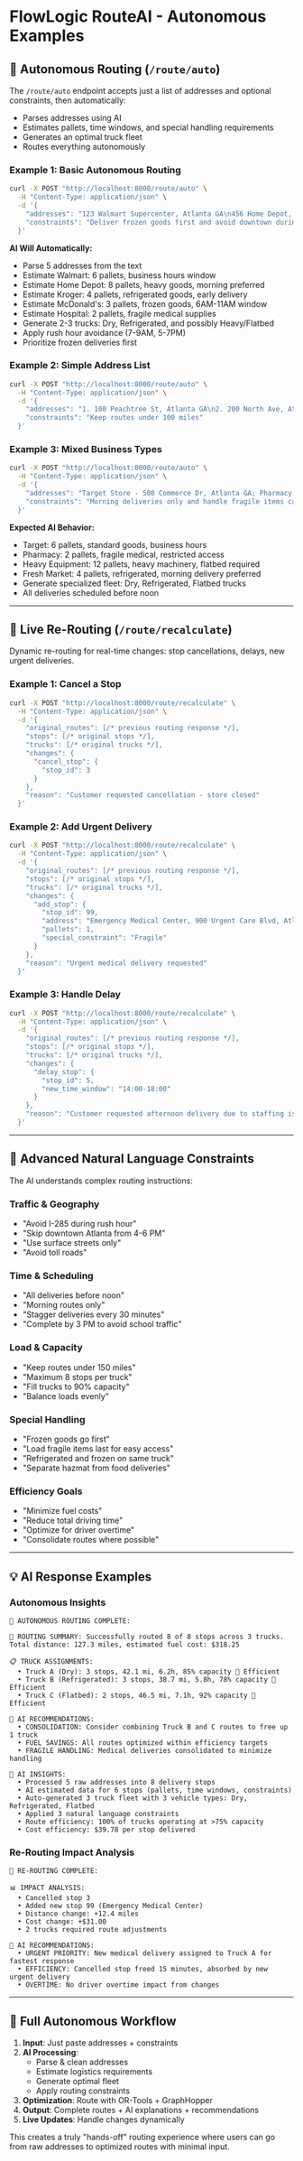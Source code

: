 # FlowLogic RouteAI - Autonomous Examples

## 🤖 Autonomous Routing (`/route/auto`)

The `/route/auto` endpoint accepts just a list of addresses and optional constraints, then automatically:
- Parses addresses using AI
- Estimates pallets, time windows, and special handling requirements
- Generates an optimal truck fleet
- Routes everything autonomously

### Example 1: Basic Autonomous Routing

```bash
curl -X POST "http://localhost:8000/route/auto" \
  -H "Content-Type: application/json" \
  -d '{
    "addresses": "123 Walmart Supercenter, Atlanta GA\n456 Home Depot, Marietta GA\n789 Kroger Store, Decatur GA\n321 McDonald'\''s Restaurant, Buckhead GA\n654 Children'\''s Hospital, Atlanta GA",
    "constraints": "Deliver frozen goods first and avoid downtown during rush hour"
  }'
```

**AI Will Automatically:**
- Parse 5 addresses from the text
- Estimate Walmart: 6 pallets, business hours window
- Estimate Home Depot: 8 pallets, heavy goods, morning preferred  
- Estimate Kroger: 4 pallets, refrigerated goods, early delivery
- Estimate McDonald's: 3 pallets, frozen goods, 6AM-11AM window
- Estimate Hospital: 2 pallets, fragile medical supplies
- Generate 2-3 trucks: Dry, Refrigerated, and possibly Heavy/Flatbed
- Apply rush hour avoidance (7-9AM, 5-7PM)
- Prioritize frozen deliveries first

### Example 2: Simple Address List

```bash
curl -X POST "http://localhost:8000/route/auto" \
  -H "Content-Type: application/json" \
  -d '{
    "addresses": "1. 100 Peachtree St, Atlanta GA\n2. 200 North Ave, Atlanta GA\n3. 300 Spring St, Atlanta GA\n4. 400 Marietta St, Atlanta GA",
    "constraints": "Keep routes under 100 miles"
  }'
```

### Example 3: Mixed Business Types

```bash
curl -X POST "http://localhost:8000/route/auto" \
  -H "Content-Type: application/json" \
  -d '{
    "addresses": "Target Store - 500 Commerce Dr, Atlanta GA; Pharmacy Plus - 600 Medical Blvd, Roswell GA; Heavy Equipment Co - 700 Industrial Way, Marietta GA; Fresh Market - 800 Organic Ave, Decatur GA",
    "constraints": "Morning deliveries only and handle fragile items carefully"
  }'
```

**Expected AI Behavior:**
- Target: 6 pallets, standard goods, business hours
- Pharmacy: 2 pallets, fragile medical, restricted access
- Heavy Equipment: 12 pallets, heavy machinery, flatbed required
- Fresh Market: 4 pallets, refrigerated, morning delivery preferred
- Generate specialized fleet: Dry, Refrigerated, Flatbed trucks
- All deliveries scheduled before noon

---

## 🔄 Live Re-Routing (`/route/recalculate`)

Dynamic re-routing for real-time changes: stop cancellations, delays, new urgent deliveries.

### Example 1: Cancel a Stop

```bash
curl -X POST "http://localhost:8000/route/recalculate" \
  -H "Content-Type: application/json" \
  -d '{
    "original_routes": [/* previous routing response */],
    "stops": [/* original stops */],
    "trucks": [/* original trucks */],
    "changes": {
      "cancel_stop": {
        "stop_id": 3
      }
    },
    "reason": "Customer requested cancellation - store closed"
  }'
```

### Example 2: Add Urgent Delivery

```bash
curl -X POST "http://localhost:8000/route/recalculate" \
  -H "Content-Type: application/json" \
  -d '{
    "original_routes": [/* previous routing response */],
    "stops": [/* original stops */],
    "trucks": [/* original trucks */],
    "changes": {
      "add_stop": {
        "stop_id": 99,
        "address": "Emergency Medical Center, 900 Urgent Care Blvd, Atlanta GA",
        "pallets": 1,
        "special_constraint": "Fragile"
      }
    },
    "reason": "Urgent medical delivery requested"
  }'
```

### Example 3: Handle Delay

```bash
curl -X POST "http://localhost:8000/route/recalculate" \
  -H "Content-Type: application/json" \
  -d '{
    "original_routes": [/* previous routing response */],
    "stops": [/* original stops */],
    "trucks": [/* original trucks */],
    "changes": {
      "delay_stop": {
        "stop_id": 5,
        "new_time_window": "14:00-18:00"
      }
    },
    "reason": "Customer requested afternoon delivery due to staffing issues"
  }'
```

---

## 🧠 Advanced Natural Language Constraints

The AI understands complex routing instructions:

### Traffic & Geography
- "Avoid I-285 during rush hour"
- "Skip downtown Atlanta from 4-6 PM"
- "Use surface streets only"
- "Avoid toll roads"

### Time & Scheduling  
- "All deliveries before noon"
- "Morning routes only"
- "Stagger deliveries every 30 minutes"
- "Complete by 3 PM to avoid school traffic"

### Load & Capacity
- "Keep routes under 150 miles"
- "Maximum 8 stops per truck"
- "Fill trucks to 90% capacity"
- "Balance loads evenly"

### Special Handling
- "Frozen goods go first"
- "Load fragile items last for easy access"
- "Refrigerated and frozen on same truck"
- "Separate hazmat from food deliveries"

### Efficiency Goals
- "Minimize fuel costs"
- "Reduce total driving time"
- "Optimize for driver overtime"
- "Consolidate routes where possible"

---

## 💡 AI Response Examples

### Autonomous Insights
```
🤖 AUTONOMOUS ROUTING COMPLETE:

🚚 ROUTING SUMMARY: Successfully routed 8 of 8 stops across 3 trucks. 
Total distance: 127.3 miles, estimated fuel cost: $318.25

📋 TRUCK ASSIGNMENTS:
  • Truck A (Dry): 3 stops, 42.1 mi, 6.2h, 85% capacity 🔋 Efficient
  • Truck B (Refrigerated): 3 stops, 38.7 mi, 5.8h, 78% capacity 🔋 Efficient  
  • Truck C (Flatbed): 2 stops, 46.5 mi, 7.1h, 92% capacity 🔋 Efficient

🧠 AI RECOMMENDATIONS:
  • CONSOLIDATION: Consider combining Truck B and C routes to free up 1 truck
  • FUEL SAVINGS: All routes optimized within efficiency targets
  • FRAGILE HANDLING: Medical deliveries consolidated to minimize handling

🧠 AI INSIGHTS:
  • Processed 5 raw addresses into 8 delivery stops
  • AI estimated data for 6 stops (pallets, time windows, constraints)
  • Auto-generated 3 truck fleet with 3 vehicle types: Dry, Refrigerated, Flatbed
  • Applied 3 natural language constraints
  • Route efficiency: 100% of trucks operating at >75% capacity
  • Cost efficiency: $39.78 per stop delivered
```

### Re-Routing Impact Analysis
```
🔄 RE-ROUTING COMPLETE:

📊 IMPACT ANALYSIS:
  • Cancelled stop 3
  • Added new stop 99 (Emergency Medical Center)
  • Distance change: +12.4 miles
  • Cost change: +$31.00
  • 2 trucks required route adjustments

🧠 AI RECOMMENDATIONS:
  • URGENT PRIORITY: New medical delivery assigned to Truck A for fastest response
  • EFFICIENCY: Cancelled stop freed 15 minutes, absorbed by new urgent delivery
  • OVERTIME: No driver overtime impact from changes
```

---

## 🚀 Full Autonomous Workflow

1. **Input**: Just paste addresses + constraints
2. **AI Processing**: 
   - Parse & clean addresses
   - Estimate logistics requirements
   - Generate optimal fleet
   - Apply routing constraints
3. **Optimization**: Route with OR-Tools + GraphHopper
4. **Output**: Complete routes + AI explanations + recommendations
5. **Live Updates**: Handle changes dynamically

This creates a truly "hands-off" routing experience where users can go from raw addresses to optimized routes with minimal input.